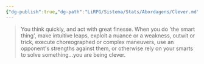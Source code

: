 ```yaml
---
{"dg-publish":true,"dg-path":"LiRPG/Sistema/Stats/Abordagens/Clever.md","permalink":"/li-rpg/sistema/stats/abordagens/clever/","created":"2025-01-11T01:25:55.926-03:00","updated":"2025-01-12T02:32:42.986-03:00"}
---
```



> You think quickly, and act with great finesse. When you do 'the smart thing', make intuitive leaps, exploit a nuance or a weakness, outwit or trick, execute choreographed or complex maneuvers, use an opponent's strengths against them, or otherwise rely on your smarts to solve something...you are being clever.